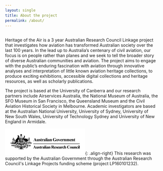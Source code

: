 ```yaml
---
layout: single
title: About the project
permalink: /about/
---
```

<br>
Heritage of the Air is a 3 year Australian Research Council Linkage project that investigates how aviation has transformed Australian society over the last 100 years. In the lead up to Australia’s centenary of civil aviation, our focus is on people rather than planes and we seek to tell the broader story of diverse Australian communities and aviation. The project aims to engage with the public’s enduring fascination with aviation through innovative analyses and interpretation of little known aviation heritage collections, to produce exciting exhibitions, accessible digital collections and heritage resources, as well as scholarly publications.

The project is based at the University of Canberra and our research partners include Airservices Australia, the National Museum of Australia, the SFO Museum in San Francisco, the Queensland Museum and the Civil Aviation Historical Society in Melbourne. Academic investigators are based at the Australian National University, University of Sydney, University of New South Wales, University of Technology Sydney and University of New England in Armidale. 

![ARC logo](/assets/images/arc.png){: .align-right}
This research was supported by the Australian Government through the Australian Research Council's Linkage Projects funding scheme (project LP160101232).

